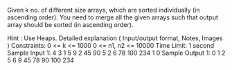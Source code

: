 Given k no. of different size arrays, which are sorted individually (in ascending order). You need to merge all the given arrays such that output array should be sorted (in ascending order).

Hint : Use Heaps.
Detailed explanation ( Input/output format, Notes, Images )
Constraints:
0 <= k <= 1000
0 <= n1, n2 <= 10000
Time Limit: 1 second
Sample Input 1:
4
3
1 5 9
2
45 90
5
2 6 78 100 234
1
0
Sample Output 1:
0 1 2 5 6 9 45 78 90 100 234
